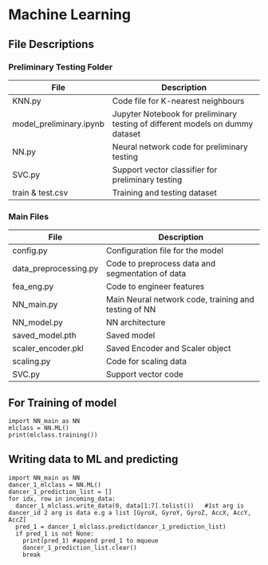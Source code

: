 # Machine Learning


## File Descriptions

### Preliminary Testing Folder

| File                    | Description                                                                              |
| ----------------------- | ---------------------------------------------------------------------------------------- |
| KNN.py                  | Code file for K-nearest neighbours                                                       |
| model_preliminary.ipynb | Jupyter Notebook for preliminary testing of different models on dummy dataset            |
| NN.py                   | Neural network code for preliminary testing                                              |
| SVC.py                  | Support vector classifier for preliminary testing                                        |
| train & test.csv        | Training and testing dataset                                                             |

### Main Files

| File                  | Description                                                                                                            |
| --------------------- | ---------------------------------------------------------------------------------------------------------------------- |
| config.py             | Configuration file for the model                                                                                       |
| data_preprocessing.py | Code to preprocess data and segmentation of data                                                                       |
| fea_eng.py            | Code to engineer features                                                                                              |
| NN_main.py            | Main Neural network code, training and testing of NN                                                                   |
| NN_model.py           | NN architecture                                                                                                        |
| saved_model.pth       | Saved model                                                                                                            |
| scaler_encoder.pkl    | Saved Encoder and Scaler object                                                                                        |
| scaling.py            | Code for scaling data                                                                                                  |
| SVC.py                | Support vector code                                                                                                    |


## For Training of model 
```
import NN_main as NN
mlclass = NN.ML()
print(mlclass.training())
```
## Writing data to ML and predicting
```
import NN_main as NN
dancer_1_mlclass = NN.ML()
dancer_1_prediction_list = []
for idx, row in incoming_data:
  dancer_1_mlclass.write_data(0, data[1:7].tolist())   #1st arg is dancer_id 2 arg is data e.g a list [GyroX, GyroY, GyroZ, AccX, AccY, AccZ]
  pred_1 = dancer_1_mlclass.predict(dancer_1_prediction_list)
  if pred_1 is not None:
    print(pred_1) #append pred_1 to mqueue
    dancer_1_prediction_list.clear()
    break
```